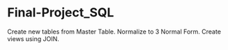 # Final-Project_SQL
Create new tables from Master Table. Normalize to 3 Normal Form. Create views using JOIN.
